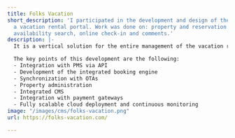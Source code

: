 ```yaml
---
title: Folks Vacation
short_description: 'I participated in the development and design of the website for
  a vacation rental portal. Work was done on: property and reservation management,
  availability search, online check-in and comments.'
description: |-
  It is a vertical solution for the entire management of the vacation rental business before, during and after the guests' stay: property management and reservations, availability search, online check-in and comments.

  The key points of this development are the following:
  - Integration with PMS via API
  - Development of the integrated booking engine
  - Synchronization with OTAs
  - Property administration
  - Integrated CMS
  - Integration with payment gateways
  - Fully scalable cloud deployment and continuous monitoring
image: "/images/cms/folks-vacation.png"
url: https://folks-vacation.com/

---
```


